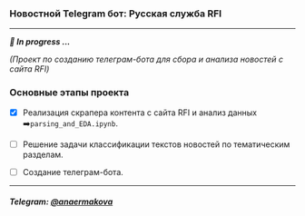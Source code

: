 ### Новостной Telegram бот: Русская служба RFI
 ---
 __*🚧 In progress ...*__
 
*(Проект по созданию телеграм-бота для сбора и анализа новостей с сайта RFI)*

### Основные этапы проекта

- [X] Реализация скрапера контента с сайта RFI и анализ данных ➡️`parsing_and_EDA.ipynb`. 
- [ ] Решение задачи классификации текстов новостей по тематическим разделам.
- [ ] Создание телеграм-бота.


---


##### Telegram: [@anaermakova](https://t.me/anaermakova)
